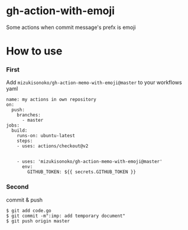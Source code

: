# gh-action-with-emoji

Some actions when commit message's prefx is emoji

# How to use

### First
Add `mizukisonoko/gh-action-memo-with-emoji@master` to your workflows yaml
```
name: my actions in own repository
on:
  push:
    branches:
      - master
jobs:
  build:
    runs-on: ubuntu-latest
    steps:
    - uses: actions/checkout@v2


    - uses: 'mizukisonoko/gh-action-memo-with-emoji@master'
      env:
        GITHUB_TOKEN: ${{ secrets.GITHUB_TOKEN }}

```

### Second  
  
commit & push  
```
$ git add code.go
$ git commit -m":imp: add temporary document"
$ git push origin master
```